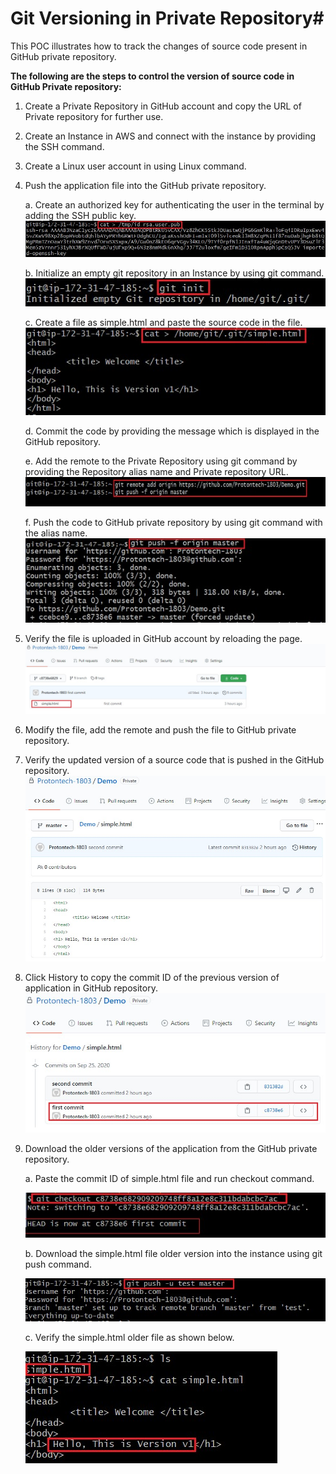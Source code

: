 # Git Versioning in Private Repository#

This POC illustrates how to track the changes of source code present in GitHub private repository.


**The following are the steps to control the version of source code in GitHub Private repository:**

1.	Create a Private Repository in GitHub account and copy the URL of Private repository for further use.

2.	Create an Instance in AWS and connect with the instance by providing the SSH command.

3.	Create a Linux user account in using Linux command.

4.	Push the application file into the GitHub private repository.
    
    a.	Create an authorized key for authenticating the user in the terminal by adding the SSH public key.
            ![Alt text](https://github.com/Protontech-1803/devops/blob/master/GitVersioning/SSH_key.jpg)
            
    b.	Initialize an empty git repository in an Instance by using git command.
            ![Alt text](https://github.com/Protontech-1803/devops/blob/master/GitVersioning/Initialize.jpg)
            
    c.	Create a file as simple.html and paste the source code in the file.
            ![Alt text](https://github.com/Protontech-1803/devops/blob/master/GitVersioning/Simple_file1.jpg)
            
    d.	Commit the code by providing the message which is displayed in the GitHub repository.
    
    e.	Add the remote to the Private Repository using git command by providing the Repository alias name and Private repository URL.
            ![Alt text](https://github.com/Protontech-1803/devops/blob/master/GitVersioning/Remote.jpg) 
    
    f.	Push the code to GitHub private repository by using git command with the alias name.
            ![Alt text](https://github.com/Protontech-1803/devops/blob/master/GitVersioning/Push_File1.jpg) 

5.	Verify the file is uploaded in GitHub account by reloading the page.
    ![Alt text](https://github.com/Protontech-1803/devops/blob/master/GitVersioning/Repo_firstcommit.jpg) 

6.	Modify the file, add the remote and push the file to GitHub private repository.

7.	Verify the updated version of a source code that is pushed in the GitHub repository.
    ![Alt text](https://github.com/Protontech-1803/devops/blob/master/GitVersioning/Repo_secondcommit.jpg) 

8.	Click History to copy the commit ID of the previous version of application in GitHub repository.
    ![Alt text](https://github.com/Protontech-1803/devops/blob/master/GitVersioning/Repo_history.jpg) 

9.	Download the older versions of the application from the GitHub private repository.
    
    a.	Paste the commit ID of simple.html file and run checkout command.
    
      ![Alt text](https://github.com/Protontech-1803/devops/blob/master/GitVersioning/Checkout.jpg) 
      

    b.	Download the simple.html file older version into the instance using git push command.
         
      ![Alt text](https://github.com/Protontech-1803/devops/blob/master/GitVersioning/Push_File2.jpg) 
      
        
    c.	Verify the simple.html older file as shown below.
         
      ![Alt text](https://github.com/Protontech-1803/devops/blob/master/GitVersioning/Simple_File2.jpg) 
      
